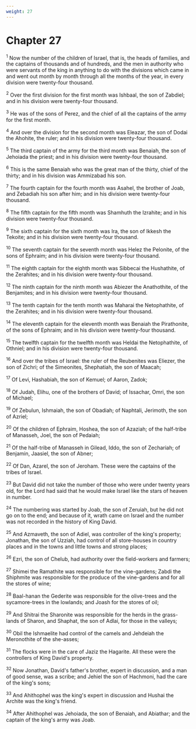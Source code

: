 ```yaml
---
weight: 27
---
```


# Chapter 27

<sup>1</sup> Now the number of the children of Israel, that is, the heads of families, and the captains of thousands and of hundreds, and the men in authority who were servants of the king in anything to do with the divisions which came in and went out month by month through all the months of the year, in every division were twenty-four thousand. 

<sup>2</sup> Over the first division for the first month was Ishbaal, the son of Zabdiel; and in his division were twenty-four thousand. 

<sup>3</sup> He was of the sons of Perez, and the chief of all the captains of the army for the first month. 

<sup>4</sup> And over the division for the second month was Eleazar, the son of Dodai the Ahohite, the ruler; and in his division were twenty-four thousand. 

<sup>5</sup> The third captain of the army for the third month was Benaiah, the son of Jehoiada the priest; and in his division were twenty-four thousand. 

<sup>6</sup> This is the same Benaiah who was the great man of the thirty, chief of the thirty; and in his division was Ammizabad his son. 

<sup>7</sup> The fourth captain for the fourth month was Asahel, the brother of Joab, and Zebadiah his son after him; and in his division were twenty-four thousand. 

<sup>8</sup> The fifth captain for the fifth month was Shamhuth the Izrahite; and in his division were twenty-four thousand. 

<sup>9</sup> The sixth captain for the sixth month was Ira, the son of Ikkesh the Tekoite; and in his division were twenty-four thousand. 

<sup>10</sup> The seventh captain for the seventh month was Helez the Pelonite, of the sons of Ephraim; and in his division were twenty-four thousand. 

<sup>11</sup> The eighth captain for the eighth month was Sibbecai the Hushathite, of the Zerahites; and in his division were twenty-four thousand. 

<sup>12</sup> The ninth captain for the ninth month was Abiezer the Anathothite, of the Benjamites; and in his division were twenty-four thousand. 

<sup>13</sup> The tenth captain for the tenth month was Maharai the Netophathite, of the Zerahites; and in his division were twenty-four thousand. 

<sup>14</sup> The eleventh captain for the eleventh month was Benaiah the Pirathonite, of the sons of Ephraim; and in his division were twenty-four thousand. 

<sup>15</sup> The twelfth captain for the twelfth month was Heldai the Netophathite, of Othniel; and in his division were twenty-four thousand. 

<sup>16</sup> And over the tribes of Israel: the ruler of the Reubenites was Eliezer, the son of Zichri; of the Simeonites, Shephatiah, the son of Maacah; 

<sup>17</sup> Of Levi, Hashabiah, the son of Kemuel; of Aaron, Zadok; 

<sup>18</sup> Of Judah, Elihu, one of the brothers of David; of Issachar, Omri, the son of Michael; 

<sup>19</sup> Of Zebulun, Ishmaiah, the son of Obadiah; of Naphtali, Jerimoth, the son of Azriel; 

<sup>20</sup> Of the children of Ephraim, Hoshea, the son of Azaziah; of the half-tribe of Manasseh, Joel, the son of Pedaiah; 

<sup>21</sup> Of the half-tribe of Manasseh in Gilead, Iddo, the son of Zechariah; of Benjamin, Jaasiel, the son of Abner; 

<sup>22</sup> Of Dan, Azarel, the son of Jeroham. These were the captains of the tribes of Israel. 

<sup>23</sup> But David did not take the number of those who were under twenty years old, for the Lord had said that he would make Israel like the stars of heaven in number. 

<sup>24</sup> The numbering was started by Joab, the son of Zeruiah, but he did not go on to the end; and because of it, wrath came on Israel and the number was not recorded in the history of King David. 

<sup>25</sup> And Azmaveth, the son of Adiel, was controller of the king's property; Jonathan, the son of Uzziah, had control of all store-houses in country places and in the towns and little towns and strong places; 

<sup>26</sup> Ezri, the son of Chelub, had authority over the field-workers and farmers; 

<sup>27</sup> Shimei the Ramathite was responsible for the vine-gardens; Zabdi the Shiphmite was responsible for the produce of the vine-gardens and for all the stores of wine; 

<sup>28</sup> Baal-hanan the Gederite was responsible for the olive-trees and the sycamore-trees in the lowlands; and Joash for the stores of oil; 

<sup>29</sup> And Shitrai the Sharonite was responsible for the herds in the grass-lands of Sharon, and Shaphat, the son of Adlai, for those in the valleys; 

<sup>30</sup> Obil the Ishmaelite had control of the camels and Jehdeiah the Meronothite of the she-asses; 

<sup>31</sup> The flocks were in the care of Jaziz the Hagarite. All these were the controllers of King David's property. 

<sup>32</sup> Now Jonathan, David's father's brother, expert in discussion, and a man of good sense, was a scribe; and Jehiel the son of Hachmoni, had the care of the king's sons; 

<sup>33</sup> And Ahithophel was the king's expert in discussion and Hushai the Archite was the king's friend. 

<sup>34</sup> After Ahithophel was Jehoiada, the son of Benaiah, and Abiathar; and the captain of the king's army was Joab. 


